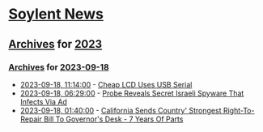 # [Soylent News](../../../README.md)

## [Archives](../../index.md) for [2023](../index.md)

### [Archives](../../index.md) for [2023-09-18](index.md)

* [2023-09-18, 11:14:00](https://soylentnews.org/article.pl?sid=23/09/17/1752216&from=rss) - [Cheap LCD Uses USB Serial](https://soylentnews.org/article.pl?sid=23/09/17/1752216&from=rss)
* [2023-09-18, 06:29:00](https://soylentnews.org/article.pl?sid=23/09/17/1747208&from=rss) - [Probe Reveals Secret Israeli Spyware That Infects Via Ad](https://soylentnews.org/article.pl?sid=23/09/17/1747208&from=rss)
* [2023-09-18, 01:40:00](https://soylentnews.org/article.pl?sid=23/09/17/1657213&from=rss) - [California Sends Country' Strongest Right-To-Repair Bill To Governor's Desk - 7  Years Of Parts](https://soylentnews.org/article.pl?sid=23/09/17/1657213&from=rss)
